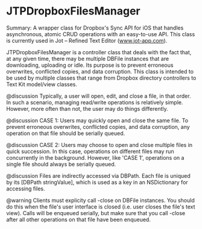 JTPDropboxFilesManager
======================

Summary:
A wrapper class for Dropbox's Sync API for iOS that handles asynchronous, atomic CRUD operations with an easy-to-use API. This class is currently used in Jot – Refined Text Editor (www.jot-app.com).

 JTPDropboxFilesManager is a controller class that deals with the fact that, at any given time, there may be multiple DBFile instances that are downloading, uploading or idle. Its purpose is to prevent erroneous overwrites, conflicted copies, and data corruption. This class is intended to be used by multiple classes that range from Dropbox directory controllers to Text Kit model/view classes.
 
 @discussion Typically, a user will open, edit, and close a file, in that order. In such a scenario, managing read/write operations is relatively simple. However, more often than not, the user may do things differently.
 
 @discussion CASE 1: Users may quickly open and close the same file. To prevent erroneous overwrites, conflicted copies, and data corruption, any operation on that file should be serially queued.
 
 @discussion CASE 2: Users may choose to open and close multiple files in quick succession. In this case, operations on different files may run concurrently in the background. However, like 'CASE 1', operations on a single file should always be serially queued.
 
 @discussion Files are indirectly accessed via DBPath. Each file is uniqued by its [DBPath stringValue], which is used as a key in an NSDictionary for accessing files.
 
 @warning Clients must explicity call -close on DBFile instances. You should do this when the file's user interface is closed (i.e. user closes the file's text view). Calls will be enqueued serially, but make sure that you call -close after all other operations on that file have been enqueued.
